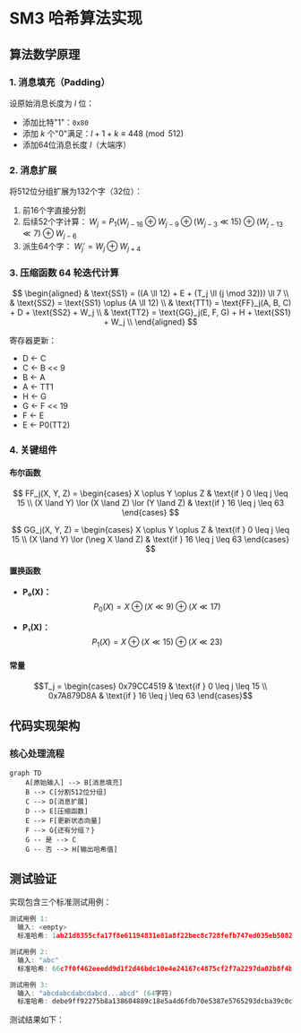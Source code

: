 # SM3 哈希算法实现

## 算法数学原理

### 1. 消息填充（Padding）
设原始消息长度为 $l$ 位：
- 添加比特"1"：`0x80`
- 添加 $k$ 个"0"满足：$l + 1 + k ≡ 448 \pmod{512}$
- 添加64位消息长度 $l$（大端序）

### 2. 消息扩展
将512位分组扩展为132个字（32位）：
1. 前16个字直接分割
2. 后续52个字计算：
   $W_j = P_1(W_{j-16} \oplus W_{j-9} \oplus (W_{j-3} \ll 15) \oplus (W_{j-13} \ll 7) \oplus W_{j-6}$
3. 派生64个字：
   $W_j' = W_j \oplus W_{j+4}$

### 3. 压缩函数 64 轮迭代计算

$$
\begin{aligned}
& \text{SS1} = ((A \ll 12) + E + (T_j \ll (j \mod 32))) \ll 7 \\
& \text{SS2} = \text{SS1} \oplus (A \ll 12) \\
& \text{TT1} = \text{FF}_j(A, B, C) + D + \text{SS2} + W_j \\
& \text{TT2} = \text{GG}_j(E, F, G) + H + \text{SS1} + W_j \\
\end{aligned}
$$

寄存器更新：

- D ← C
- C ← B << 9
- B ← A
- A ← TT1
- H ← G
- G ← F << 19
- F ← E
- E ← P0(TT2)

### 4. 关键组件

#### 布尔函数

$$
FF_j(X, Y, Z) = 
\begin{cases} 
X \oplus Y \oplus Z & \text{if } 0 \leq j \leq 15 \\ 
(X \land Y) \lor (X \land Z) \lor (Y \land Z) & \text{if } 16 \leq j \leq 63 
\end{cases}
$$

$$
GG_j(X, Y, Z) = 
\begin{cases} 
X \oplus Y \oplus Z & \text{if } 0 \leq j \leq 15 \\ 
(X \land Y) \lor (\neg X \land Z) & \text{if } 16 \leq j \leq 63 
\end{cases}
$$


#### 置换函数
- **P₀(X)：**  $$P_0(X) = X \oplus (X \ll 9) \oplus (X \ll 17)$$

- **P₁(X)：**  $$P_1(X) = X \oplus (X \ll 15) \oplus (X \ll 23)$$

#### 常量

$$T_j = \begin{cases} 
0x79CC4519 & \text{if } 0 \leq j \leq 15 \\ 
0x7A879D8A & \text{if } 16 \leq j \leq 63 
\end{cases}$$
  
## 代码实现架构

### 核心处理流程

```mermaid
graph TD
    A[原始输入] --> B[消息填充]
    B --> C[分割512位分组]
    C --> D[消息扩展]
    D --> E[压缩函数]
    E --> F[更新状态向量]
    F --> G{还有分组？}
    G -- 是 --> C
    G -- 否 --> H[输出哈希值]
```


## 测试验证
实现包含三个标准测试用例：

```cpp
测试用例 1:
  输入: <empty>
  标准哈希: 1ab21d8355cfa17f8e61194831e81a8f22bec8c728fefb747ed035eb5082aa2b

测试用例 2:
  输入: "abc"
  标准哈希: 66c7f0f462eeedd9d1f2d46bdc10e4e24167c4875cf2f7a2297da02b8f4ba8e0

测试用例 3:
  输入: "abcdabcdabcdabcd...abcd" (64字符)
  标准哈希: debe9ff92275b8a138604889c18e5a4d6fdb70e5387e5765293dcba39c0c5732
```

测试结果如下：
